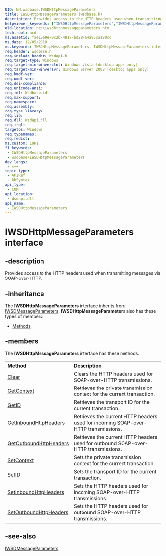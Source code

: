 ```yaml
---
UID: NN:wsdbase.IWSDHttpMessageParameters
title: IWSDHttpMessageParameters (wsdbase.h)
description: Provides access to the HTTP headers used when transmitting messages via SOAP-over-HTTP.
helpviewer_keywords: ["IWSDHttpMessageParameters","IWSDHttpMessageParameters interface","IWSDHttpMessageParameters interface","described","ncd.iwsdhttpmessageparameters","wsdbase/IWSDHttpMessageParameters"]
old-location: ncd\iwsdhttpmessageparameters.htm
tech.root: ncd
ms.assetid: fae10e9e-0c2b-4817-bd28-a4a85ca180cc
ms.date: 12/05/2018
ms.keywords: IWSDHttpMessageParameters, IWSDHttpMessageParameters interface, IWSDHttpMessageParameters interface,described, ncd.iwsdhttpmessageparameters, wsdbase/IWSDHttpMessageParameters
req.header: wsdbase.h
req.include-header: Wsdapi.h
req.target-type: Windows
req.target-min-winverclnt: Windows Vista [desktop apps only]
req.target-min-winversvr: Windows Server 2008 [desktop apps only]
req.kmdf-ver: 
req.umdf-ver: 
req.ddi-compliance: 
req.unicode-ansi: 
req.idl: Wsdbase.idl
req.max-support: 
req.namespace: 
req.assembly: 
req.type-library: 
req.lib: 
req.dll: Wsdapi.dll
req.irql: 
targetos: Windows
req.typenames: 
req.redist: 
ms.custom: 19H1
f1_keywords:
 - IWSDHttpMessageParameters
 - wsdbase/IWSDHttpMessageParameters
dev_langs:
 - c++
topic_type:
 - APIRef
 - kbSyntax
api_type:
 - COM
api_location:
 - Wsdapi.dll
api_name:
 - IWSDHttpMessageParameters
---
```


# IWSDHttpMessageParameters interface


## -description

Provides access to the HTTP headers used when transmitting messages via SOAP-over-HTTP.

## -inheritance

The <b xmlns:loc="http://microsoft.com/wdcml/l10n">IWSDHttpMessageParameters</b> interface inherits from <a href="/windows/desktop/api/wsdbase/nn-wsdbase-iwsdmessageparameters">IWSDMessageParameters</a>. <b>IWSDHttpMessageParameters</b> also has these types of members:
<ul>
<li><a href="https://docs.microsoft.com/">Methods</a></li>
</ul>

## -members

The <b>IWSDHttpMessageParameters</b> interface has these methods.
<table class="members" id="memberListMethods">
<tr>
<th align="left" width="37%">Method</th>
<th align="left" width="63%">Description</th>
</tr>
<tr data="declared;">
<td align="left" width="37%">
<a href="/windows/desktop/api/wsdbase/nf-wsdbase-iwsdhttpmessageparameters-clear">Clear</a>
</td>
<td align="left" width="63%">
Clears the HTTP headers used for SOAP-over-HTTP transmissions.

</td>
</tr>
<tr data="declared;">
<td align="left" width="37%">
<a href="/windows/desktop/api/wsdbase/nf-wsdbase-iwsdhttpmessageparameters-getcontext">GetContext</a>
</td>
<td align="left" width="63%">
Retrieves the private transmission context for the current transaction.

</td>
</tr>
<tr data="declared;">
<td align="left" width="37%">
<a href="/windows/desktop/api/wsdbase/nf-wsdbase-iwsdhttpmessageparameters-getid">GetID</a>
</td>
<td align="left" width="63%">
Retrieves the transport ID for the current transaction.

</td>
</tr>
<tr data="declared;">
<td align="left" width="37%">
<a href="/windows/desktop/api/wsdbase/nf-wsdbase-iwsdhttpmessageparameters-getinboundhttpheaders">GetInboundHttpHeaders</a>
</td>
<td align="left" width="63%">
Retrieves the current HTTP headers used for incoming SOAP-over-HTTP transmissions.

</td>
</tr>
<tr data="declared;">
<td align="left" width="37%">
<a href="/windows/desktop/api/wsdbase/nf-wsdbase-iwsdhttpmessageparameters-getoutboundhttpheaders">GetOutboundHttpHeaders</a>
</td>
<td align="left" width="63%">
Retrieves the current HTTP headers used for outbound SOAP-over-HTTP transmissions.

</td>
</tr>
<tr data="declared;">
<td align="left" width="37%">
<a href="/windows/desktop/api/wsdbase/nf-wsdbase-iwsdhttpmessageparameters-setcontext">SetContext</a>
</td>
<td align="left" width="63%">
Sets the private transmission context for the current transaction.

</td>
</tr>
<tr data="declared;">
<td align="left" width="37%">
<a href="/windows/desktop/api/wsdbase/nf-wsdbase-iwsdhttpmessageparameters-setid">SetID</a>
</td>
<td align="left" width="63%">
Sets the transport ID for the current transaction.

</td>
</tr>
<tr data="declared;">
<td align="left" width="37%">
<a href="/windows/desktop/api/wsdbase/nf-wsdbase-iwsdhttpmessageparameters-setinboundhttpheaders">SetInboundHttpHeaders</a>
</td>
<td align="left" width="63%">
Sets the HTTP headers used for incoming SOAP-over-HTTP transmissions.

</td>
</tr>
<tr data="declared;">
<td align="left" width="37%">
<a href="/windows/desktop/api/wsdbase/nf-wsdbase-iwsdhttpmessageparameters-setoutboundhttpheaders">SetOutboundHttpHeaders</a>
</td>
<td align="left" width="63%">
Sets the HTTP headers used for outbound SOAP-over-HTTP transmissions.

</td>
</tr>
</table>

## -see-also

<a href="/windows/desktop/api/wsdbase/nn-wsdbase-iwsdmessageparameters">IWSDMessageParameters</a>